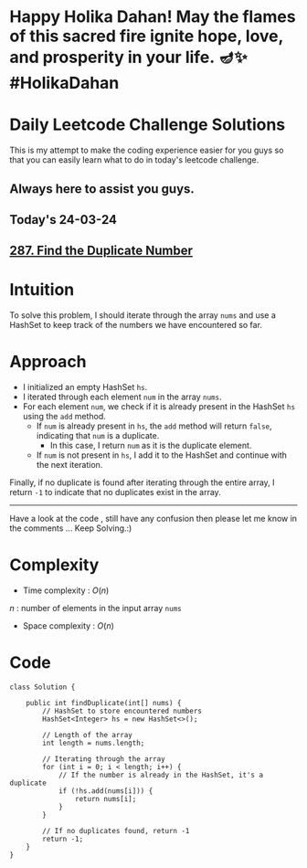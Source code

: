# Happy Holika Dahan! May the flames of this sacred fire ignite hope, love, and prosperity in your life. 🪔✨ #HolikaDahan

# Daily Leetcode Challenge Solutions

This is my attempt to make the coding experience easier for you guys so that you can easily learn what to do in today's leetcode challenge.

## Always here to assist you guys.

## Today's 24-03-24 

## [287. Find the Duplicate Number](https://leetcode.com/problems/find-the-duplicate-number/description/?envType=daily-question&envId=2024-03-24)

# Intuition
<!-- Describe your first thoughts on how to solve this problem. -->
To solve this problem, I should iterate through the array `nums` and use a HashSet to keep track of the numbers we have encountered so far. 

# Approach
<!-- Describe your approach to solving the problem. -->
- I initialized an empty HashSet `hs`.
- I iterated through each element `num` in the array `nums`.
- For each element `num`, we check if it is already present in the HashSet `hs` using the `add` method.
   - If `num` is already present in `hs`, the `add` method will return `false`, indicating that `num` is a duplicate.
     - In this case, I return `num` as it is the duplicate element.
   - If `num` is not present in `hs`, I add it to the HashSet and continue with the next iteration.

Finally, if no duplicate is found after iterating through the entire array, I return `-1` to indicate that no duplicates exist in the array.

---
Have a look at the code , still have any confusion then please let me know in the comments ... Keep Solving.:)
# Complexity
- Time complexity : $O(n)$
<!-- Add your time complexity here, e.g. $$O(n)$$ -->
$n$ : number of elements in the input array `nums`
- Space complexity : $O(n)$
<!-- Add your space complexity here, e.g. $$O(n)$$ -->

# Code
```
class Solution {
    
    public int findDuplicate(int[] nums) {    
        // HashSet to store encountered numbers
        HashSet<Integer> hs = new HashSet<>();
        
        // Length of the array
        int length = nums.length;
        
        // Iterating through the array
        for (int i = 0; i < length; i++) {
            // If the number is already in the HashSet, it's a duplicate
            if (!hs.add(nums[i])) {
                return nums[i];
            }
        }
        
        // If no duplicates found, return -1
        return -1;
    }
}
```
